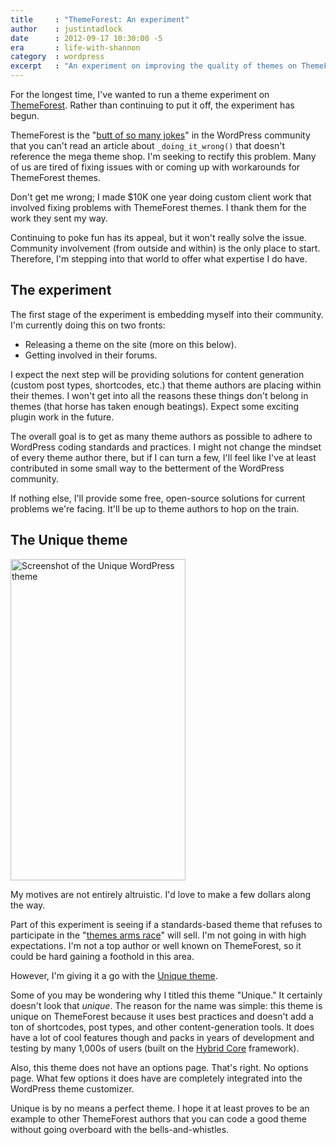 ```yaml
---
title     : "ThemeForest: An experiment"
author    : justintadlock
date      : 2012-09-17 10:30:00 -5
era       : life-with-shannon
category  : wordpress
excerpt   : "An experiment on improving the quality of themes on ThemeForest."
---
```


For the longest time, I've wanted to run a theme experiment on <a href="http://themeforest.net?ref=greenshady">ThemeForest</a>.  Rather than continuing to put it off, the experiment has begun.

ThemeForest is the "<a href="http://themeforest.net/forums/thread/wp-theme-forward-compatibility-shortcodescpts/75050?page=4#642025" title="Carl Hancock on WP theme forward compatibility">butt of so many jokes</a>" in the WordPress community that you can't read an article about `_doing_it_wrong()` that doesn't reference the mega theme shop.  I'm seeking to rectify this problem.  Many of us are tired of fixing issues with or coming up with workarounds for ThemeForest themes.

Don't get me wrong; I made $10K one year doing custom client work that involved fixing problems with ThemeForest themes.  I thank them for the work they sent my way.

Continuing to poke fun has its appeal, but it won't really solve the issue.  Community involvement (from outside and within) is the only place to start.  Therefore, I'm stepping into that world to offer what expertise I do have.

## The experiment

The first stage of the experiment is embedding myself into their community.  I'm currently doing this on two fronts:

<ul>
	<li>Releasing a theme on the site (more on this below).</li>
	<li>Getting involved in their forums.</li>
</ul>

I expect the next step will be providing solutions for content generation (custom post types, shortcodes, etc.) that theme authors are placing within their themes.  I won't get into all the reasons these things don't belong in themes (that horse has taken enough beatings).  Expect some exciting plugin work in the future.

The overall goal is to get as many theme authors as possible to adhere to WordPress coding standards and practices.  I might not change the mindset of every theme author there, but if I can turn a few, I'll feel like I've at least contributed in some small way to the betterment of the WordPress community.

If nothing else, I'll provide some free, open-source solutions for current problems we're facing.  It'll be up to theme authors to hop on the train.

## The Unique theme

<a href="http://themeforest.net/item/unique-customizable-wordpress-magazine-theme/3004185?ref=greenshady" title="Unique WordPress theme"><img src="http://justintadlock.com/blog/wp-content/uploads/2012/09/unique-theme-preview.png" alt="Screenshot of the Unique WordPress theme" title="Unique WordPress theme" width="280" height="514" class="alignright size-full wp-image-4623" /></a>

My motives are not entirely altruistic.  I'd love to make a few dollars along the way.

Part of this experiment is seeing if a standards-based theme that refuses to participate in the "<a href="http://wordpress.tv/2011/09/29/brandon-ryan-jones-the-anarchist-and-the-patriot/" title="Brandon Ryan Jones: The Anarchist and the Patriot">themes arms race</a>" will sell.  I'm not going in with high expectations.  I'm not a top author or well known on ThemeForest, so it could be hard gaining a foothold in this area.

However, I'm giving it a go with the <a href="http://themeforest.net/item/unique-customizable-wordpress-magazine-theme/3004185?ref=greenshady" title="Unique WordPress theme">Unique theme</a>.

Some of you may be wondering why I titled this theme "Unique."  It certainly doesn't look that <em>unique</em>.  The reason for the name was simple:  this theme is unique on ThemeForest because it uses best practices and doesn't add a ton of shortcodes, post types, and other content-generation tools.  It does have a lot of cool features though and packs in years of development and testing by many 1,000s of users (built on the <a href="http://themehybrid.com/hybrid-core" title="Hybrid Core WordPress theme framework">Hybrid Core</a> framework).

Also, this theme does not have an options page.  That's right.  No options page.  What few options it does have are completely integrated into the WordPress theme customizer.

Unique is by no means a perfect theme.  I hope it at least proves to be an example to other ThemeForest authors that you can code a good theme without going overboard with the bells-and-whistles.
